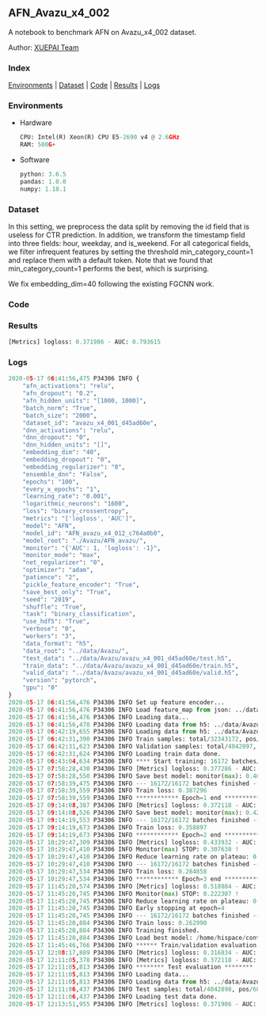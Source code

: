## AFN_Avazu_x4_002

A notebook to benchmark AFN on Avazu_x4_002 dataset.

Author: [XUEPAI Team](https://github.com/xue-pai)


### Index
[Environments](#Environments) | [Dataset](#Dataset) | [Code](#Code) | [Results](#Results) | [Logs](#Logs)

### Environments
+ Hardware

  ```python
  CPU: Intel(R) Xeon(R) CPU E5-2690 v4 @ 2.6GHz
  RAM: 500G+
  ```
+ Software

  ```python
  python: 3.6.5
  pandas: 1.0.0
  numpy: 1.18.1
  ```

### Dataset
In this setting, we preprocess the data split by removing the id field that is useless for CTR prediction. In addition, we transform the timestamp field into three fields: hour, weekday, and is_weekend. For all categorical fields, we filter infrequent features by setting the threshold min_category_count=1 and replace them with a default <OOV> token. Note that we found that min_category_count=1 performs the best, which is surprising.

We fix embedding_dim=40 following the existing FGCNN work.
### Code




### Results
```python
[Metrics] logloss: 0.371986 - AUC: 0.793615
```


### Logs
```python
2020-05-17 06:41:56,475 P34306 INFO {
    "afn_activations": "relu",
    "afn_dropout": "0.2",
    "afn_hidden_units": "[1000, 1000]",
    "batch_norm": "True",
    "batch_size": "2000",
    "dataset_id": "avazu_x4_001_d45ad60e",
    "dnn_activations": "relu",
    "dnn_dropout": "0",
    "dnn_hidden_units": "[]",
    "embedding_dim": "40",
    "embedding_dropout": "0",
    "embedding_regularizer": "0",
    "ensemble_dnn": "False",
    "epochs": "100",
    "every_x_epochs": "1",
    "learning_rate": "0.001",
    "logarithmic_neurons": "1600",
    "loss": "binary_crossentropy",
    "metrics": "['logloss', 'AUC']",
    "model": "AFN",
    "model_id": "AFN_avazu_x4_012_c764a0b0",
    "model_root": "./Avazu/AFN_avazu/",
    "monitor": "{'AUC': 1, 'logloss': -1}",
    "monitor_mode": "max",
    "net_regularizer": "0",
    "optimizer": "adam",
    "patience": "2",
    "pickle_feature_encoder": "True",
    "save_best_only": "True",
    "seed": "2019",
    "shuffle": "True",
    "task": "binary_classification",
    "use_hdf5": "True",
    "verbose": "0",
    "workers": "3",
    "data_format": "h5",
    "data_root": "../data/Avazu/",
    "test_data": "../data/Avazu/avazu_x4_001_d45ad60e/test.h5",
    "train_data": "../data/Avazu/avazu_x4_001_d45ad60e/train.h5",
    "valid_data": "../data/Avazu/avazu_x4_001_d45ad60e/valid.h5",
    "version": "pytorch",
    "gpu": "0"
}
2020-05-17 06:41:56,476 P34306 INFO Set up feature encoder...
2020-05-17 06:41:56,476 P34306 INFO Load feature_map from json: ../data/Avazu/avazu_x4_001_d45ad60e/feature_map.json
2020-05-17 06:41:56,476 P34306 INFO Loading data...
2020-05-17 06:41:56,478 P34306 INFO Loading data from h5: ../data/Avazu/avazu_x4_001_d45ad60e/train.h5
2020-05-17 06:42:19,655 P34306 INFO Loading data from h5: ../data/Avazu/avazu_x4_001_d45ad60e/valid.h5
2020-05-17 06:42:31,390 P34306 INFO Train samples: total/32343172, pos/5492052, neg/26851120, ratio/16.98%
2020-05-17 06:42:31,623 P34306 INFO Validation samples: total/4042897, pos/686507, neg/3356390, ratio/16.98%
2020-05-17 06:42:31,624 P34306 INFO Loading train data done.
2020-05-17 06:43:04,634 P34306 INFO **** Start training: 16172 batches/epoch ****
2020-05-17 07:58:28,430 P34306 INFO [Metrics] logloss: 0.377286 - AUC: 0.784229
2020-05-17 07:58:28,550 P34306 INFO Save best model: monitor(max): 0.406944
2020-05-17 07:58:39,475 P34306 INFO --- 16172/16172 batches finished ---
2020-05-17 07:58:39,559 P34306 INFO Train loss: 0.387296
2020-05-17 07:58:39,559 P34306 INFO ************ Epoch=1 end ************
2020-05-17 09:14:08,387 P34306 INFO [Metrics] logloss: 0.372118 - AUC: 0.793429
2020-05-17 09:14:08,526 P34306 INFO Save best model: monitor(max): 0.421311
2020-05-17 09:14:19,553 P34306 INFO --- 16172/16172 batches finished ---
2020-05-17 09:14:19,673 P34306 INFO Train loss: 0.358897
2020-05-17 09:14:19,673 P34306 INFO ************ Epoch=2 end ************
2020-05-17 10:29:47,309 P34306 INFO [Metrics] logloss: 0.433932 - AUC: 0.741570
2020-05-17 10:29:47,410 P34306 INFO Monitor(max) STOP: 0.307638 !
2020-05-17 10:29:47,410 P34306 INFO Reduce learning rate on plateau: 0.000100
2020-05-17 10:29:47,410 P34306 INFO --- 16172/16172 batches finished ---
2020-05-17 10:29:47,534 P34306 INFO Train loss: 0.284858
2020-05-17 10:29:47,534 P34306 INFO ************ Epoch=3 end ************
2020-05-17 11:45:20,574 P34306 INFO [Metrics] logloss: 0.518884 - AUC: 0.741191
2020-05-17 11:45:20,745 P34306 INFO Monitor(max) STOP: 0.222307 !
2020-05-17 11:45:20,745 P34306 INFO Reduce learning rate on plateau: 0.000010
2020-05-17 11:45:20,745 P34306 INFO Early stopping at epoch=4
2020-05-17 11:45:20,745 P34306 INFO --- 16172/16172 batches finished ---
2020-05-17 11:45:20,884 P34306 INFO Train loss: 0.262990
2020-05-17 11:45:20,884 P34306 INFO Training finished.
2020-05-17 11:45:20,884 P34306 INFO Load best model: /home/hispace/container/data/xxx/FuxiCTR/benchmarks/Avazu/AFN_avazu/avazu_x4_001_d45ad60e/AFN_avazu_x4_012_c764a0b0_avazu_x4_001_d45ad60e_model.ckpt
2020-05-17 11:45:46,766 P34306 INFO ****** Train/validation evaluation ******
2020-05-17 12:08:17,889 P34306 INFO [Metrics] logloss: 0.316834 - AUC: 0.869911
2020-05-17 12:11:05,378 P34306 INFO [Metrics] logloss: 0.372118 - AUC: 0.793429
2020-05-17 12:11:05,813 P34306 INFO ******** Test evaluation ********
2020-05-17 12:11:05,813 P34306 INFO Loading data...
2020-05-17 12:11:05,813 P34306 INFO Loading data from h5: ../data/Avazu/avazu_x4_001_d45ad60e/test.h5
2020-05-17 12:11:06,437 P34306 INFO Test samples: total/4042898, pos/686507, neg/3356391, ratio/16.98%
2020-05-17 12:11:06,437 P34306 INFO Loading test data done.
2020-05-17 12:13:51,955 P34306 INFO [Metrics] logloss: 0.371986 - AUC: 0.793615

```
